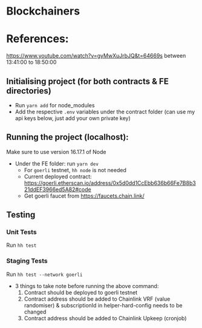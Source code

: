 # Blockchainers

# References:
https://www.youtube.com/watch?v=gyMwXuJrbJQ&t=64669s between 13:41:00 to 18:50:00

## Initialising project (for both contracts & FE directories)
- Run `yarn add` for node_modules
- Add the respective `.env` variables under the contract folder (can use my api keys below, just add your own private key)

## Running the project (localhost):
Make sure to use version 16.17.1 of Node

- Under the FE folder: run `yarn dev`
  - For `goerli` testnet, `hh node` is not needed
  - Current deployed contract: https://goerli.etherscan.io/address/0x5d0dd1CcEbb636b66Fe7B8b321ddEF3966ed5A82#code
  - Get goerli faucet from https://faucets.chain.link/

## Testing
### Unit Tests
Run `hh test`

### Staging Tests
Run `hh test --network goerli`
- 3 things to take note before running the above command:
  1. Contract should be deployed to goerli testnet
  2. Contract address should be added to Chainlink VRF (value randomiser) & subscriptionId in helper-hard-config needs to be changed
  3. Contract address should be added to Chainlink Upkeep (cronjob)
